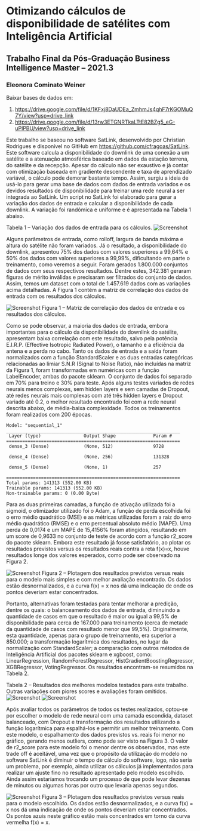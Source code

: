 # Otimizando cálculos de disponibilidade de satélites com Inteligência Artificial

## Trabalho Final da Pós-Graduação Business Intelligence Master – 2021.3

### Eleonora Cominato Weiner


Baixar bases de dados em:
1. https://drive.google.com/file/d/1KFxj8DaUDEa_ZmhmJs4qhF7rKGOMuQ7Y/view?usp=drive_link
2. https://drive.google.com/file/d/13rw3ETGNRTkaLTtE82BZg5_eG-uPlPBU/view?usp=drive_link



Este trabalho se baseou no software SatLink, desenvolvido por Christian Rodrigues e disponível no GitHub em https://github.com/cfragoas/SatLink. Este software calcula a disponibilidade do downlink de uma conexão a um satélite e a atenuação atmosférica baseado em dados da estação terrena, do satélite e da recepção. 
Apesar do cálculo não ser exaustivo e já contar com otimização baseada em gradiente descendente e taxa de aprendizado variável, o cálculo pode demorar bastante tempo. Assim, surgiu a ideia de usá-lo para gerar uma base de dados com dados de entrada variados e os devidos resultados de disponibilidade para treinar uma rede neural a ser integrada ao SatLink.
Um script no SatLink foi elaborado para gerar a variação dos dados de entrada e calcular a disponibilidade de cada downlink. A variação foi randômica e uniforme e é apresentada na Tabela 1 abaixo.

Tabela 1 – Variação dos dados de entrada para os cálculos.
![Screenshot](images/table1.png)

Alguns parâmetros de entrada, como rolloff, largura de banda máxima e altura do satélite não foram variados. Já o resultado, a disponibilidade do downlink, apresentou 75% dos dados com valores superiores a 99,64% e 50% dos dados com valores superiores a 99,99%, dificultando em parte o treinamento, como veremos a seguir.
Foram gerados 1.800.000 conjuntos de dados com seus respectivos resultados. Dentre estes, 342.381 geraram figuras de mérito inválidas e precisaram ser filtrados do conjunto de dados. Assim, temos um dataset com o total de 1.457.619 dados com as variações acima detalhadas. A Figura 1 contém a matriz de correlação dos dados de entrada com os resultados dos cálculos.

![Screenshot](images/image1.png)
Figura 1 – Matriz de correlação dos dados de entrada e os resultados dos cálculos.

Como se pode observar, a maioria dos dados de entrada, embora importantes para o cálculo da disponibilidade do downlink do satélite, apresentam baixa correlação com este resultado, salvo pela potência E.I.R.P. (Effective Isotropic Radiated Power), o tamanho e a eficiência da antena e a perda no cabo.
Tanto os dados de entrada e a saída foram normalizados com a função StandardScaler e as duas entradas categóricas relacionadas ao limiar S.N.R (Signal to Noise Ratio), não incluídas na matriz da Figura 1, foram transformadas em numéricas com a função LabelEncoder, ambas do pacote sklearn. O conjunto de dados foi separado em 70% para treino e 30% para teste.
Após alguns testes variados de redes neurais menos complexas, sem hidden layers e sem camadas de Dropout, até redes neurais mais complexas com até três hidden layers e Dropout variado até 0.2, o melhor resultado encontrado foi com a rede neural descrita abaixo, de média-baixa complexidade. Todos os treinamentos foram realizados com 200 épocas.

```
Model: "sequential_1"
_________________________________________________________________
 Layer (type)                Output Shape              Param #   
=================================================================
 dense_3 (Dense)             (None, 512)               9728      
                                                                 
 dense_4 (Dense)             (None, 256)               131328    
                                                                 
 dense_5 (Dense)             (None, 1)                 257       
                                                                 
=================================================================
Total params: 141313 (552.00 KB)
Trainable params: 141313 (552.00 KB)
Non-trainable params: 0 (0.00 Byte)
```
	
Para as duas primeiras camadas, a função de ativação utilizada foi a sigmoid, o otimizador utilizado foi o Adam, a função de perda escolhida foi o erro médio quadrático (MSE) e as métricas utilizadas foram a raiz do erro médio quadrático (RMSE) e o erro percentual absoluto médio (MAPE). Uma perda de 0,0174 e um MAPE de 15,4156% foram atingidos, resultando em um score de 0,9633 no conjunto de teste de acordo com a função r2_score do pacote sklearn. 
Embora este resultado já fosse satisfatório, ao plotar os resultados previstos versus os resultados reais contra a reta f(x)=x, houve resultados longe dos valores esperados, como pode ser observado na Figura 2. 

![Screenshot](images/image2.png)
Figura 2 – Plotagem dos resultados previstos versus reais para o modelo mais simples e com melhor avaliação encontrado. Os dados estão desnormalizados, e a curva f(x) = x nos dá uma indicação de onde os pontos deveriam estar concentrados.

Portanto, alternativas foram testadas para tentar melhorar a predição, dentre os quais:
	o balanceamento dos dados de entrada, diminuindo a quantidade de casos em que o resultado é maior ou igual a 99,5% de disponibilidade para cerca de 167.000 para treinamento (cerca de metade da quantidade de casos com resultado menor que 99,5%). Originalmente, esta quantidade, apenas para o grupo de treinamento, era superior a 850.000;
	a transformação logarítmica dos resultados, no lugar da normalização com StandardScaler;
	a comparação com outros métodos de Inteligência Artificial dos pacotes sklearn e xgboost, como:
	LinearRegression, 
	RandomForestRegressor, 
	HistGradientBoostingRegressor, 
	XGBRegressor, 
	VotingRegressor.
Os resultados encontram-se resumidos na Tabela 2.

Tabela 2 – Resultados dos melhores modelos testados para este trabalho. Outras variações com piores scores e avaliações foram omitidos.
![Screenshot](images/table2-1.png)
![Screenshot](images/table2-2.png)

Após avaliar todos os parâmetros de todos os testes realizados, optou-se por escolher o modelo de rede neural com uma camada escondida, dataset balanceado, com Dropout e transformação dos resultados utilizando a função logarítmica para espalhá-los e permitir um melhor treinamento. Com este modelo, o espalhamento dos dados previstos vs. reais foi menor no gráfico, gerando menos outliers, como pode ser visto na Figura 3. O valor de r2_score para este modelo foi o menor dentre os observados, mas este trade off é aceitável, uma vez que o propósito da utilização do modelo no software SatLink é diminuir o tempo de cálculo do software, logo, não seria um problema, por exemplo, ainda utilizar os cálculos já implementados para realizar um ajuste fino no resultado apresentado pelo modelo escolhido. Ainda assim estaríamos trocando um processo de que pode levar dezenas de minutos ou algumas horas por outro que levaria apenas segundos. 

![Screenshot](images/image3.png)
Figura 3 – Plotagem dos resultados previstos versus reais para o modelo escolhido. Os dados estão desnormalizados, e a curva f(x) = x nos dá uma indicação de onde os pontos deveriam estar concentrados. Os pontos azuis neste gráfico estão mais concentrados em torno da curva vermelha f(x) = x.

